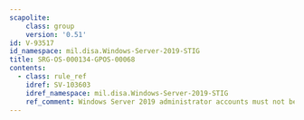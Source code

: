 ```yaml
---
scapolite:
    class: group
    version: '0.51'
id: V-93517
id_namespace: mil.disa.Windows-Server-2019-STIG
title: SRG-OS-000134-GPOS-00068
contents:
  - class: rule_ref
    idref: SV-103603
    idref_namespace: mil.disa.Windows-Server-2019-STIG
    ref_comment: Windows Server 2019 administrator accounts must not be enum ...
---
```


